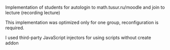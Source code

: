 Implementation of students for autologin to math.tusur.ru/moodle and join to lecture (recording lecture)

This implementation was optimized only for one group, reconfiguration is required.

I used third-party JavaScript injectors for using scripts without create addon
